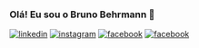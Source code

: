 ### Olá! Eu sou o Bruno Behrmann 🌌

[![linkedin](https://img.shields.io/badge/LinkedIn-0077B5?style=for-the-badge&logo=linkedin&logoColor=white)](https://www.linkedin.com/in/bruno-behrmann)
[![instagram](https://img.shields.io/badge/Instagram-E4405F?style=for-the-badge&logo=instagram&logoColor=white)](https://www.instagram.com/bruno.behrmann/)
[![facebook](https://img.shields.io/badge/Facebook-1877F2?style=for-the-badge&logo=facebook&logoColor=white)](https://web.facebook.com/bruno.desousabehrmann/)
[![facebook](https://img.shields.io/badge/GitHub-100000?style=for-the-badge&logo=github&logoColor=white)](https://github.com/BrunoBehrmann)
